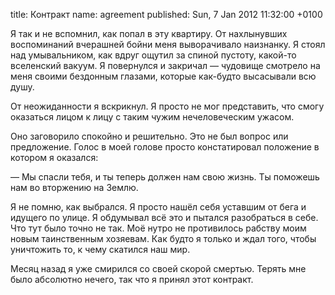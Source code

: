 title: Контракт
name: agreement
published: Sun, 7 Jan 2012 11:32:00 +0100

Я так и не вспомнил, как попал в эту квартиру. От нахлынувших воспоминаний вчерашней бойни меня выворачивало наизнанку. Я стоял над умывальником, как вдруг ощутил за спиной пустоту, какой-то вселенский вакуум. Я повернулся и закричал — чудовище смотрело на меня своими бездонным глазами, которые <nobr>как-будто</nobr> высасывали всю душу.

От неожиданности я вскрикнул. Я просто не мог представить, что смогу оказаться лицом к лицу с таким чужим нечеловеческим ужасом.

Оно заговорило спокойно и решительно. Это не был вопрос или предложение. Голос в моей голове просто констатировал положение в котором я оказался:

— Мы спасли тебя, и ты теперь должен нам свою жизнь. Ты поможешь нам во вторжению на Землю.

Я не помню, как выбрался. Я просто нашёл себя уставшим от бега и идущего по улице. Я обдумывал всё это и пытался разобраться в себе. Что тут было точно не так. Моё нутро не противилось рабству моим новым таинственным хозяевам. Как будто я только и ждал того, чтобы уничтожить то, к чему скатился наш мир.

Месяц назад я уже смирился со своей скорой смертью. Терять мне было абсолютно нечего, так что я принял этот контракт.
